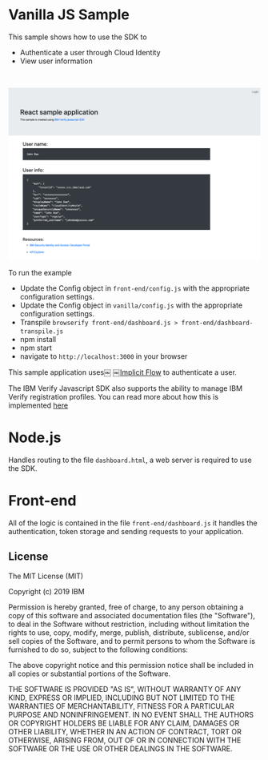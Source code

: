 # Vanilla JS Sample

This sample shows how to use the SDK to
* Authenticate a user through Cloud Identity
* View user information

<br>

![screenshot](screenshot.png)

To run the example

- Update the Config object in `front-end/config.js` with the appropriate configuration settings.
-  Update the Config object in `vanilla/config.js` with the appropriate configuration settings.
- Transpile `browserify front-end/dashboard.js > front-end/dashboard-transpile.js`
- npm install
- npm start
- navigate to `http://localhost:3000` in your browser

This sample application uses￼ ￼[Implicit Flow](http://developer.ice.ibmcloud.com/verify/javascript/oauth/implicit-flow) to authenticate a user.

The IBM Verify Javascript SDK also supports the ability to manage IBM Verify registration profiles. You can read more about how this is implemented [here](http://developer.ice.ibmcloud.com/verify/javascript/ibm-verify-sdk-object-model/authenticator-context)

# Node.js

Handles routing to the file `dashboard.html`, a web server is required to use the SDK.


# Front-end

All of the logic is contained in the file `front-end/dashboard.js` it handles the authentication, token storage and sending requests to your application.

## License

The MIT License (MIT)

Copyright (c) 2019 IBM

Permission is hereby granted, free of charge, to any person obtaining a copy of this software and associated documentation files (the "Software"), to deal in the Software without restriction, including without limitation the rights to use, copy, modify, merge, publish, distribute, sublicense, and/or sell copies of the Software, and to permit persons to whom the Software is furnished to do so, subject to the following conditions:

The above copyright notice and this permission notice shall be included in all copies or substantial portions of the Software.

THE SOFTWARE IS PROVIDED "AS IS", WITHOUT WARRANTY OF ANY KIND, EXPRESS OR IMPLIED, INCLUDING BUT NOT LIMITED TO THE WARRANTIES OF MERCHANTABILITY, FITNESS FOR A PARTICULAR PURPOSE AND NONINFRINGEMENT. IN NO EVENT SHALL THE AUTHORS OR COPYRIGHT HOLDERS BE LIABLE FOR ANY CLAIM, DAMAGES OR OTHER LIABILITY, WHETHER IN AN ACTION OF CONTRACT, TORT OR OTHERWISE, ARISING FROM, OUT OF OR IN CONNECTION WITH THE SOFTWARE OR THE USE OR OTHER DEALINGS IN THE SOFTWARE.